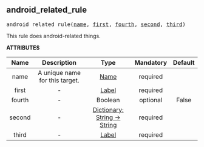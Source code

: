 <!-- Generated with Stardoc: http://skydoc.bazel.build -->

<a name="#android_related_rule"></a>

## android_related_rule

<pre>
android_related_rule(<a href="#android_related_rule-name">name</a>, <a href="#android_related_rule-first">first</a>, <a href="#android_related_rule-fourth">fourth</a>, <a href="#android_related_rule-second">second</a>, <a href="#android_related_rule-third">third</a>)
</pre>

This rule does android-related things.

**ATTRIBUTES**


| Name  | Description | Type | Mandatory | Default |
| :-------------: | :-------------: | :-------------: | :-------------: | :-------------: |
| <a name="android_related_rule-name"></a>name |  A unique name for this target.   | <a href="https://bazel.build/docs/build-ref.html#name">Name</a> | required |  |
| <a name="android_related_rule-first"></a>first |  -   | <a href="https://bazel.build/docs/build-ref.html#labels">Label</a> | required |  |
| <a name="android_related_rule-fourth"></a>fourth |  -   | Boolean | optional | False |
| <a name="android_related_rule-second"></a>second |  -   | <a href="https://bazel.build/docs/skylark/lib/dict.html">Dictionary: String -> String</a> | required |  |
| <a name="android_related_rule-third"></a>third |  -   | <a href="https://bazel.build/docs/build-ref.html#labels">Label</a> | required |  |


